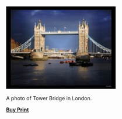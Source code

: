 [![Tower Bridge in London](tower-bridge-700-1.jpg)](http://alexphotography.wordpress.com/2008/05/06/tower-bridge/tower-bridge-700/)

A photo of Tower Bridge in London.

**[Buy Print](http://www.deviantart.com/print/2918797/)**